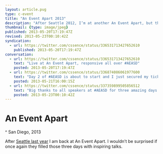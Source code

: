 ```yaml
---
layout: article.pug
type: c-event
title: "An Event Apart 2013"
description: "After Seattle 2012, I’m at another An Event Apart, but this time in San Diego."
thumbnail: {type: image/jpeg}
published: 2013-05-20T17:19:47Z
revised: 2013-05-23T00:10:42Z
syndication:
  - url: https://twitter.com/cssence/status/336531713427652610
    published: 2013-05-20T17:19:47Z
conversation:
  - url: https://twitter.com/cssence/status/336531713427652610
    text: "Live at An Event Apart, responsive all over #AEASD"
    posted: 2013-05-20T17:19:47Z
  - url: https://twitter.com/cssence/status/336874086061977600
    text: "Day 2 of #AEASD is about to start and I just secured my ticket for [@dConstruct](https://twitter.com/dconstruct) - cannot get any better!"
    posted: 2013-05-21T16:00:15Z
  - url: https://twitter.com/cssence/status/337359899505856512
    text: "Big thanks to all speakers at #AEASD for three amazing days #MindBlown — cc [@zeldman](https://twitter.com/zeldman) [@meyerweb](https://twitter.com/meyerweb)"
    posted: 2013-05-23T00:10:42Z
---
```


# An Event Apart
^ San Diego, 2013

After [Seattle last year](/2012/aneventapart-seattle/) I am back at An Event Apart. I wouldn’t be surprised if once again they filled those three days with inspiring talks.
